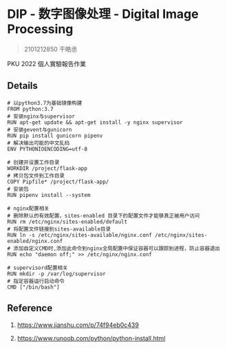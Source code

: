 # DIP - 数字图像处理 - Digital Image Processing

> 2101212850 干皓丞

PKU 2022 個人實驗報告作業

## Details

```
# 以python3.7为基础镜像构建
FROM python:3.7
# 安装nginx与supervisor
RUN apt-get update && apt-get install -y nginx supervisor
# 安装gevent与gunicorn
RUN pip install gunicorn pipenv
# 解决输出可能的中文乱码
ENV PYTHONIOENCODING=utf-8

# 创建并设置工作目录
WORKDIR /project/flask-app
# 拷贝包文件到工作目录
COPY Pipfile* /project/flask-app/
# 安装包
RUN pipenv install --system

# nginx配置相关
# 删除默认的有效配置，sites-enabled 目录下的配置文件才能够真正被用户访问
RUN rm /etc/nginx/sites-enabled/default
# 将配置文件链接到sites-available目录
RUN ln -s /etc/nginx/sites-available/nginx.conf /etc/nginx/sites-enabled/nginx.conf
# 添加自定义CMD时,添加此命令到nginx全局配置中保证容器可以跟踪到进程，防止容器退出
RUN echo "daemon off;" >> /etc/nginx/nginx.conf

# supervisord配置相关
RUN mkdir -p /var/log/supervisor
# 指定容器运行启动命令
CMD ["/bin/bash"]
```

## Reference

1. https://www.jianshu.com/p/74f94eb0c439

2. https://www.runoob.com/python/python-install.html